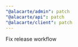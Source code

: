 ```yaml
---
"@alacarte/admin": patch
"@alacarte/api": patch
"@alacarte/client": patch
---
```


Fix release workflow
